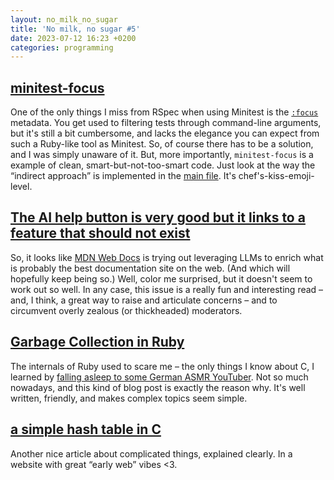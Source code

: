 ```yaml
---
layout: no_milk_no_sugar
title: 'No milk, no sugar #5'
date: 2023-07-12 16:23 +0200
categories: programming
---
```


## [minitest-focus](https://github.com/minitest/minitest-focus)

One of the only things I miss from RSpec when using Minitest is the [`:focus`](http://rspec.info/features/3-12/rspec-core/filtering/inclusion-filters) 
metadata. You get used to filtering tests through command-line arguments, but it's still a bit cumbersome, and lacks 
the elegance you can expect from such a Ruby-like tool as Minitest. So, of course there has to be a solution, and I 
was simply unaware of it. But, more importantly, `minitest-focus` is a example of clean, smart-but-not-too-smart 
code. Just look at the way the “indirect approach” is implemented in the [main file](https://github.com/minitest/minitest-focus/blob/02cbbc41519c04bf46b1bf14042e2a0ceddb7763/lib/minitest/focus.rb). 
It's chef's-kiss-emoji-level.

## [The AI help button is very good but it links to a feature that should not exist](https://github.com/mdn/yari/issues/9230)

So, it looks like [MDN Web Docs](https://developer.mozilla.org/en-US/) is trying out leveraging LLMs to enrich what is 
probably the best documentation site on the web. (And which will hopefully keep being so.) Well, color me surprised, 
but it doesn't seem to work out so well. In any case, this issue is a really fun and interesting read – and, I think, a 
great way to raise and articulate concerns – and to circumvent overly zealous (or thickheaded) moderators.

## [Garbage Collection in Ruby](https://blog.peterzhu.ca/notes-on-ruby-gc/)

The internals of Ruby used to scare me – the only things I know about C, I learned by 
[falling asleep to some German ASMR YouTuber](https://youtube.com/playlist?list=PLPt8EM4KxGEVdozTFQ_taOdS6OFlNU7ki). Not 
so much nowadays, and this kind of blog post is exactly the reason why. It's well written, friendly, and makes complex 
topics seem simple.

## [a simple hash table in C](https://theleo.zone/posts/hashmap-in-c/)

Another nice article about complicated things, explained clearly. In a website with great “early web” vibes <3.
